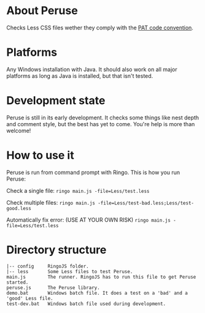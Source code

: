 About Peruse
============

Checks Less CSS files wether they comply with the [PAT code convention](https://gist.github.com/WouterBos/4772202).



Platforms
=========

Any Windows installation with Java.
It should also work on all major platforms as long as Java is installed, but that isn't tested.



Development state
=================

Peruse is still in its early development. It checks some things like nest depth and comment style, but the best has yet to come. You're help is more than welcome!


How to use it
=============

Peruse is run from command prompt with Ringo. This is how you run Peruse:

Check a single file:
`ringo main.js -file=Less/test.less`

Check multiple files:
`ringo main.js -file=Less/test-bad.less;Less/test-good.less`

Automatically fix error: (USE AT YOUR OWN RISK)
`ringo main.js -file=Less/test.less`


Directory structure
===================

	|-- config     RingoJS folder.
	|-- less       Some Less files to test Peruse.
	main.js        The runner. RingoJS has to run this file to get Peruse started.
	peruse.js      The Peruse library.
	demo.bat       Windows batch file. It does a test on a 'bad' and a 'good' Less file.
	test-dev.bat   Windows batch file used during development.